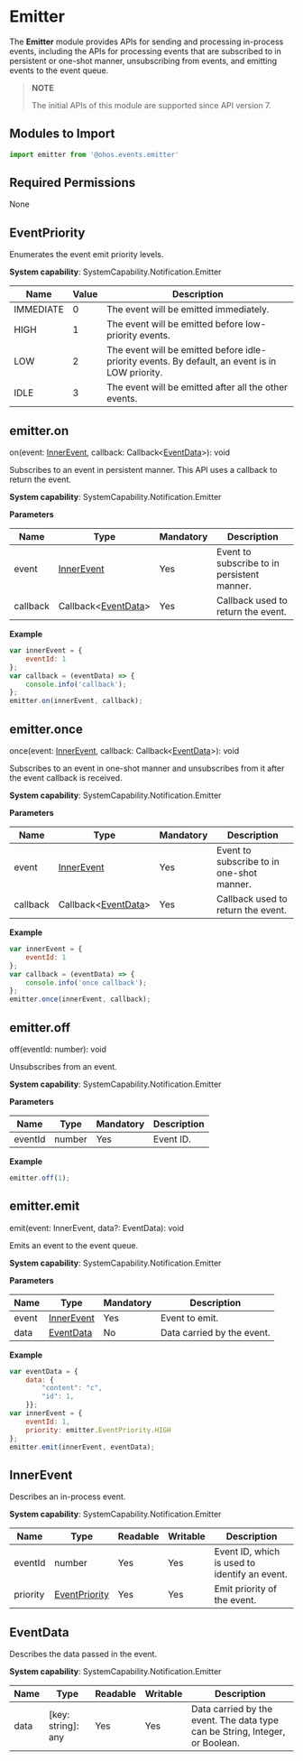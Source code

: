 # Emitter

The **Emitter** module provides APIs for sending and processing in-process events, including the APIs for processing events that are subscribed to in persistent or one-shot manner, unsubscribing from events, and emitting events to the event queue.

> **NOTE**
>
> The initial APIs of this module are supported since API version 7.

## Modules to Import

```javascript
import emitter from '@ohos.events.emitter'
```

## Required Permissions

None

## EventPriority

Enumerates the event emit priority levels.

**System capability**: SystemCapability.Notification.Emitter

| Name     | Value  | Description                                             |
| --------- | ---- | ------------------------------------------------- |
| IMMEDIATE | 0    | The event will be emitted immediately.                               |
| HIGH      | 1    | The event will be emitted before low-priority events.                        |
| LOW       | 2    | The event will be emitted before idle-priority events. By default, an event is in LOW priority.  |
| IDLE      | 3    | The event will be emitted after all the other events.           |

## emitter.on

on(event: [InnerEvent](#innerevent), callback: Callback\<[EventData](#eventdata)\>): void

Subscribes to an event in persistent manner. This API uses a callback to return the event.

**System capability**: SystemCapability.Notification.Emitter

**Parameters**

| Name  | Type                               | Mandatory| Description                    |
| -------- | ----------------------------------- | ---- | ------------------------ |
| event    | [InnerEvent](#innerevent)           | Yes  | Event to subscribe to in persistent manner.          |
| callback | Callback\<[EventData](#eventdata)\> | Yes  | Callback used to return the event.|

**Example**

```javascript
var innerEvent = {
    eventId: 1
};
var callback = (eventData) => {
    console.info('callback');
};
emitter.on(innerEvent, callback);
```

## emitter.once

once(event: [InnerEvent](#innerevent), callback: Callback\<[EventData](#eventdata)\>): void

Subscribes to an event in one-shot manner and unsubscribes from it after the event callback is received.

**System capability**: SystemCapability.Notification.Emitter

**Parameters**

| Name  | Type                               | Mandatory| Description                    |
| -------- | ----------------------------------- | ---- | ------------------------ |
| event    | [InnerEvent](#innerevent)           | Yes  | Event to subscribe to in one-shot manner.          |
| callback | Callback\<[EventData](#eventdata)\> | Yes  | Callback used to return the event.|

**Example**

```javascript
var innerEvent = {
    eventId: 1
};
var callback = (eventData) => {
    console.info('once callback');
};
emitter.once(innerEvent, callback);
```

## emitter.off

off(eventId: number): void

Unsubscribes from an event.

**System capability**: SystemCapability.Notification.Emitter

**Parameters**

| Name | Type  | Mandatory| Description  |
| ------- | ------ | ---- | ------ |
| eventId | number | Yes  | Event ID.|

**Example**

```javascript
emitter.off(1);
```

## emitter.emit

emit(event: InnerEvent, data?: EventData): void

Emits an event to the event queue.

**System capability**: SystemCapability.Notification.Emitter

**Parameters**

| Name| Type                     | Mandatory| Description          |
| ------ | ------------------------- | ---- | -------------- |
| event  | [InnerEvent](#innerevent) | Yes  | Event to emit.    |
| data   | [EventData](#eventdata)   | No  | Data carried by the event.|

**Example**

```javascript
var eventData = {
    data: {
        "content": "c",
        "id": 1,
    }};
var innerEvent = {
    eventId: 1,
    priority: emitter.EventPriority.HIGH
};
emitter.emit(innerEvent, eventData);
```

## InnerEvent

Describes an in-process event.

**System capability**: SystemCapability.Notification.Emitter

| Name    | Type                       | Readable| Writable| Description                              |
| -------- | ------------------------------- | ---- | ---- | ---------------------------------- |
| eventId  | number                          | Yes  | Yes  | Event ID, which is used to identify an event.|
| priority | [EventPriority](#eventpriority) | Yes  | Yes  | Emit priority of the event.        |

## EventData

Describes the data passed in the event.

**System capability**: SystemCapability.Notification.Emitter

| Name| Type          | Readable| Writable| Description          |
| ---- | ------------------ | ---- | ---- | -------------- |
| data | [key: string]: any | Yes  | Yes  | Data carried by the event. The data type can be String, Integer, or Boolean.|
